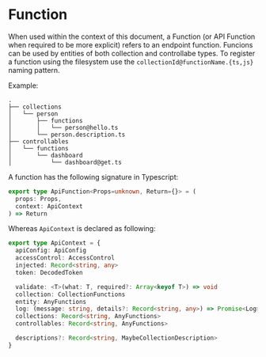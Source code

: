 # Function

When used within the context of this document, a Function (or API Function when required to be more explicit) refers to an endpoint function. Funcions can be used by entities of both collection and controllabe types. To register a function using the filesystem use the `collectionId@functionName.{ts,js}` naming pattern.

Example:
```
.
├── collections
│   └── person
│       ├── functions
│       │   └── person@hello.ts
│       └── person.description.ts
├── controllables
│   └── functions
│       └── dashboard
│           └── dashboard@get.ts
```

A function has the following signature in Typescript:

```typescript
export type ApiFunction<Props=unknown, Return={}> = (
  props: Props,
  context: ApiContext
) => Return
```

Whereas `ApiContext` is declared as following:

```typescript
export type ApiContext = {
  apiConfig: ApiConfig
  accessControl: AccessControl
  injected: Record<string, any>
  token: DecodedToken

  validate: <T>(what: T, required?: Array<keyof T>) => void
  collection: CollectionFunctions
  entity: AnyFunctions
  log: (message: string, details?: Record<string, any>) => Promise<Log>
  collections: Record<string, AnyFunctions>
  controllables: Record<string, AnyFunctions>

  descriptions?: Record<string, MaybeCollectionDescription>
}
```
